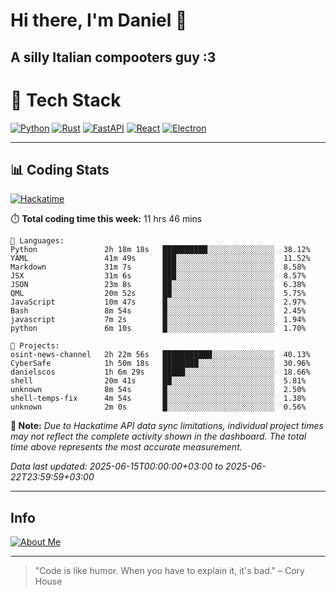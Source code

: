 # Hi there, I'm Daniel 👋

## A silly Italian compooters guy :3

# 🚀 Tech Stack

[![Python](https://img.shields.io/badge/Python-3.13%2B-blue?style=for-the-badge&logo=python&logoColor=white)](https://www.python.org/)
[![Rust](https://img.shields.io/badge/Rust-1.87%2B-black?style=for-the-badge&logo=rust&logoColor=white)](https://www.rust-lang.org/)
[![FastAPI](https://img.shields.io/badge/FastAPI-0.110.0%2B-green?style=for-the-badge&logo=fastapi&logoColor=white)](https://fastapi.tiangolo.com/)
[![React](https://img.shields.io/badge/React-19.1.0%2B-blue?style=for-the-badge&logo=react&logoColor=white)](https://react.dev/)
[![Electron](https://img.shields.io/badge/Electron-36.2.0%2B-dark?style=for-the-badge&logo=electron&logoColor=white)](https://www.electronjs.org/)

---

## 📊 Coding Stats

[![Hackatime](https://img.shields.io/badge/Hackatime-Hack%20Club-orange?style=for-the-badge&logo=wakatime&logoColor=white)](https://hackatime.hackclub.com)

⏱️ **Total coding time this week:** 11 hrs 46 mins

```text
💾 Languages:
Python               2h 18m 18s   ██████████░░░░░░░░░░░░░░░  38.12%
YAML                 41m 49s      ███░░░░░░░░░░░░░░░░░░░░░░  11.52%
Markdown             31m 7s       ███░░░░░░░░░░░░░░░░░░░░░░  8.58%
JSX                  31m 6s       ███░░░░░░░░░░░░░░░░░░░░░░  8.57%
JSON                 23m 8s       ██░░░░░░░░░░░░░░░░░░░░░░░  6.38%
QML                  20m 52s      ██░░░░░░░░░░░░░░░░░░░░░░░  5.75%
JavaScript           10m 47s      █░░░░░░░░░░░░░░░░░░░░░░░░  2.97%
Bash                 8m 54s       █░░░░░░░░░░░░░░░░░░░░░░░░  2.45%
javascript           7m 2s        █░░░░░░░░░░░░░░░░░░░░░░░░  1.94%
python               6m 10s       █░░░░░░░░░░░░░░░░░░░░░░░░  1.70%

💼 Projects:
osint-news-channel   2h 22m 56s   ███████████░░░░░░░░░░░░░░  40.13%
CyberSafe            1h 50m 18s   ████████░░░░░░░░░░░░░░░░░  30.96%
danielscos           1h 6m 29s    █████░░░░░░░░░░░░░░░░░░░░  18.66%
shell                20m 41s      ██░░░░░░░░░░░░░░░░░░░░░░░  5.81%
unknown              8m 54s       █░░░░░░░░░░░░░░░░░░░░░░░░  2.50%
shell-temps-fix      4m 54s       █░░░░░░░░░░░░░░░░░░░░░░░░  1.38%
unknown              2m 0s        █░░░░░░░░░░░░░░░░░░░░░░░░  0.56%
```

**📝 Note:** *Due to Hackatime API data sync limitations, individual project times may not reflect the complete activity shown in the dashboard. The total time above represents the most accurate measurement.*

*Data last updated: 2025-06-15T00:00:00+03:00 to 2025-06-22T23:59:59+03:00*

---

## Info
[![About Me](https://img.shields.io/badge/About--Me-black?style=for-the-badge&logo=numpy&logoColor=white)](https://danielscos.github.io/about_me)

---

> "Code is like humor. When you have to explain it, it's bad." – Cory House

